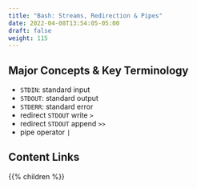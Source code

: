 ```yaml
---
title: "Bash: Streams, Redirection & Pipes"
date: 2022-04-08T13:54:05-05:00
draft: false
weight: 115
---
```


## Major Concepts & Key Terminology

- `STDIN`: standard input
- `STDOUT`: standard output
- `STDERR`: standard error
- redirect `STDOUT` write `>`
- redirect `STDOUT` append `>>`
- pipe operator `|`

## Content Links

{{% children %}}
